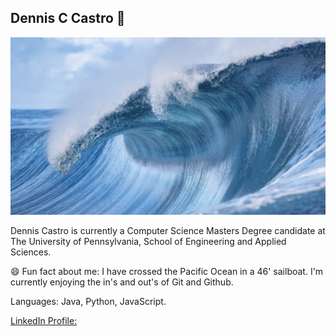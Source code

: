 ## Dennis C Castro 👋

![Pacific Ocean](<Screenshot 2024-08-05 at 22.10.25.png>)

Dennis Castro is currently a Computer Science Masters Degree candidate at The University of Pennsylvania, School of Engineering and Applied Sciences.

😄 Fun fact about me: I have crossed the Pacific Ocean in a 46' sailboat. I'm currently enjoying the in's and out's of Git and Github.

Languages: Java, Python, JavaScript.

[LinkedIn Profile:](https://www.linkedin.com/in/dennisccastro/)

<!--
**dennisccastro/dennisccastro** is a ✨ _special_ ✨ repository because its `README.md` (this file) appears on your GitHub profile.

Here are some ideas to get you started:

- 🔭 I’m currently working on ...
- 🌱 I’m currently learning ...
- 👯 I’m looking to collaborate on ...
- 🤔 I’m looking for help with ...
- 💬 Ask me about ...
- 📫 How to reach me: ...
- 😄 Pronouns: ...
- ⚡ Fun fact: ...
-->
